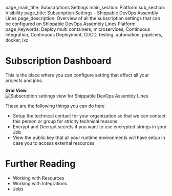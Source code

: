 page_main_title: Subscriptions Settings
main_section: Platform
sub_section: Visibility
page_title: Subscription Settings - Shippable DevOps Assembly Lines
page_description: Overview of all the subscription settings that can be configured on Shippable DevOps Assembly Lines Platform
page_keywords: Deploy multi containers, microservices, Continuous Integration, Continuous Deployment, CI/CD, testing, automation, pipelines, docker, lxc

# Subscription Dashboard
This is the place where you can configure setting that affect all your projects and jobs. 

**Grid View**
<img src="/images/platform/visibility/subscription-settings-view.jpg" alt="Subscription settings view for Shippable DevOps Assembly Lines" style="vertical-align: middle;display: block;margin-left: auto;margin-right: auto;"/>

These are the following things you can do here

* Setup the technical contact for your organization so that we can contact this person or group for striclty technical reasons
* Encrypt and Decrypt secrets if you want to use encrypted strings in your Job
* View the public key that all your runtime environments will have setup in case you to access external resources

# Further Reading
* Working with Resources
* Working with Integrations
* Jobs